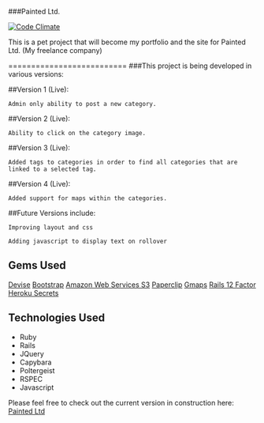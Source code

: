 ###Painted Ltd.	

[![Code Climate](https://codeclimate.com/github/painted/paintedsite/badges/gpa.svg)](https://codeclimate.com/github/painted/paintedsite)

This is a pet project that will become my portfolio and the site for Painted Ltd. (My freelance company)

==========================
###This project is being developed in various versions:

##Version 1 (Live):

	Admin only ability to post a new category.

##Version 2 (Live):

	Ability to click on the category image.

##Version 3 (Live): 

	Added tags to categories in order to find all categories that are linked to a selected tag.

##Version 4 (Live):

	Added support for maps within the categories.

##Future Versions include:

	Improving layout and css

	Adding javascript to display text on rollover


Gems Used
----------
	
[Devise]
[Bootstrap]
[Amazon Web Services S3]
[Paperclip]
[Gmaps]
[Rails 12 Factor]
[Heroku Secrets]

Technologies Used
---------
* Ruby
* Rails
* JQuery
* Capybara
* Poltergeist
* RSPEC
* Javascript


Please feel free to check out the current version in construction here: [Painted Ltd]


[Painted Ltd]:https://painted.herokuapp.com/
[Devise]:https://github.com/plataformatec/devise
[Bootstrap]:https://github.com/twbs/bootstrap-sass
[Amazon Web Services S3]:http://aws.amazon.com/sdk-for-ruby/
[Paperclip]:https://github.com/thoughtbot/paperclip
[Gmaps]:http://hpneo.github.io/gmaps/
[Rails 12 Factor]:https://github.com/heroku/rails_12factor
[Heroku Secrets]:https://github.com/alexpeattie/heroku_secrets